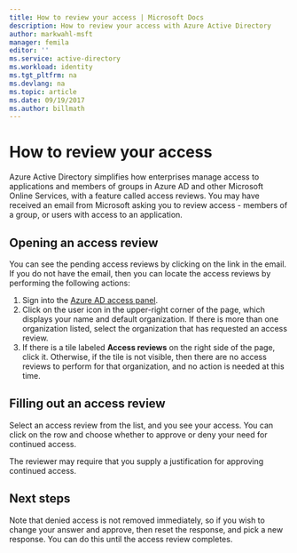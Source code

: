 ```yaml
---
title: How to review your access | Microsoft Docs
description: How to review your access with Azure Active Directory 
author: markwahl-msft
manager: femila
editor: ''
ms.service: active-directory
ms.workload: identity
ms.tgt_pltfrm: na
ms.devlang: na
ms.topic: article
ms.date: 09/19/2017
ms.author: billmath
---
```


# How to review your access

Azure Active Directory simplifies how enterprises manage access to applications and members of groups in Azure AD and other Microsoft Online Services, with a feature called access reviews.  You may have received an email from Microsoft asking you to review access - members of a group, or users with access to an application. 

## Opening an access review

You can see the pending access reviews by clicking on the link in the email.  If you do not have the email, then you can locate the access reviews by performing the following actions:

1. Sign into the [Azure AD access panel](https://myapps.microsoft.com).
2. Click on the user icon in the upper-right corner of the page, which displays your name and default organization. If there is more than one organization listed, select the organization that has requested an access review.
3. If there is a tile labeled **Access reviews** on the right side of the page, click it. Otherwise, if the tile is not visible, then there are no access reviews to perform for that organization, and no action is needed at this time.

## Filling out an access review

Select an access review from the list, and you see your access.  You can click on the row and choose whether to approve or deny your need for continued access.

The reviewer may require that you supply a justification for approving continued access.

## Next steps

Note that denied access is not removed immediately, so if you wish to change your answer and approve, then reset the response, and pick a new response.  You can do this until the access review completes.






